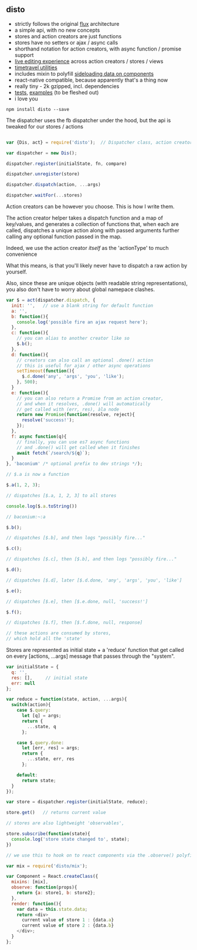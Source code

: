 disto
---

- strictly follows the original [flux](http://facebook.github.io/flux) architecture
- a simple api, with no new concepts
- stores and action creators are just functions
- stores have no setters or ajax / async calls
- shorthand notation for action creators, with async function / promise support
- [live editing experience](https://github.com/threepointone/disto-hot-loader) across action creators / stores / views
- [timetravel utilities](https://github.com/threepointone/disto-example/blob/master/_rest/record.js)
- includes mixin to polyfill [sideloading data on components](https://github.com/facebook/react/issues/3398)
- react-native compatible, because apparently that's a thing now
- really tiny - 2k gzipped, incl. dependencies
- [tests](https://github.com/threepointone/disto/blob/master/test/index.js), [examples](https://github.com/threepointone/disto-example) (to be fleshed out)
- i love you

`npm install disto --save`

The dispatcher uses the fb dispatcher under the hood,
but the api is tweaked for our stores / actions

```js

var {Dis, act} = require('disto');  // Dispatcher class, action creator helper

var dispatcher = new Dis();

dispatcher.register(initialState, fn, compare)

dispatcher.unregister(store)

dispatcher.dispatch(action, ...args)

dispatcher.waitFor(...stores)
```

Action creators can be however you choose. This is how I write them.

The action creator helper takes a dispatch function and a map of key/values,
and generates a collection of functions that, when each are called,
dispatches a unique action along with passed arguments
further calling any optional function passed in the map.

Indeed, we use the action creator *itself* as the 'actionType'
to much convenience

What this means, is that you'll likely
never have to dispatch a raw action by yourself.

Also, since these are unique objects (with readable string representations),
you also don't have to worry about global namepace clashes.

```js
var $ = act(dispatcher.dispatch, {
  init: '',   // use a blank string for default function
  a: '',
  b: function(){
    console.log('possible fire an ajax request here');
  },
  c: function(){
    // you can alias to another creator like so
    $.b();
  },
  d: function(){
    // creators can also call an optional .done() action
    // this is useful for ajax / other async operations
    setTimeout(function(){
      $.d.done('any', 'args', 'you', 'like');
    }, 500);
  }
  e: function(){
    // you can also return a Promise from an action creator,
    // and when it resolves, .done() will automatically
    // get called with (err, res), àla node
    return new Promise(function(resolve, reject){
      resolve('success!');
    });
  },
  f: async function(q){
    // finally, you can use es7 async functions
    // and .done() will get called when it finishes
    await fetch(`/search/${q}`);
  }
}, 'baconium' /* optional prefix to dev strings */);

// $.a is now a function

$.a(1, 2, 3);

// dispatches [$.a, 1, 2, 3] to all stores

console.log($.a.toString())

// baconium:~:a

$.b();

// dispatches [$.b], and then logs "possibly fire..."

$.c();

// dispatches [$.c], then [$.b], and then logs "possibly fire..."

$.d();

// dispatches [$.d], later [$.d.done, 'any', 'args', 'you', 'like']

$.e();

// dispatches [$.e], then [$.e.done, null, 'success!']

$.f();

// dispatches [$.f], then [$.f.done, null, response]

// these actions are consumed by stores,
// which hold all the 'state'
```

Stores are represented as initial state + a 'reduce' function
that get called on every [actions, ...args] message
that passes through the "system".

```js
var initialState = {
  q: '',
  res: [],     // initial state
  err: null
};

var reduce = function(state, action, ...args){
  switch(action){
    case $.query:
      let [q] = args;
      return {
        ...state, q
      };

    case $.query.done:
      let [err, res] = args;
      return {
        ...state, err, res
      };

    default:
      return state;
  }
});

var store = dispatcher.register(initialState, reduce);

store.get()   // returns current value

// stores are also lightweight 'observables',

store.subscribe(function(state){
  console.log('store state changed to', state);
})

// we use this to hook on to react components via the .observe() polyfill

var mix = require('disto/mix');

var Component = React.createClass({
  mixins: [mix],
  observe: function(props){
    return {a: store1, b: store2};
  },
  render: function(){
    var data = this.state.data;
    return <div>
      current value of store 1 : {data.a}
      current value of store 2 : {data.b}
    </div>;
  }
};

```
